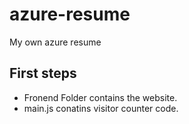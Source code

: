 # azure-resume
My own azure resume


## First steps

- Fronend Folder contains the website.
- main.js conatins visitor counter code.

